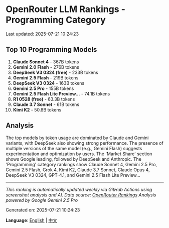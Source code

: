 # OpenRouter LLM Rankings - Programming Category

Last updated: 2025-07-21 10:24:23

## Top 10 Programming Models

1. **Claude Sonnet 4** - 367B tokens
2. **Gemini 2.0 Flash** - 276B tokens
3. **DeepSeek V3 0324 (free)** - 233B tokens
4. **Gemini 2.5 Flash** - 219B tokens
5. **DeepSeek V3 0324** - 163B tokens
6. **Gemini 2.5 Pro** - 155B tokens
7. **Gemini 2.5 Flash Lite Preview...** - 74.1B tokens
8. **R1 0528 (free)** - 63.3B tokens
9. **Claude 3.7 Sonnet** - 61B tokens
10. **Kimi K2** - 50.8B tokens


## Analysis

The top models by token usage are dominated by Claude and Gemini variants, with DeepSeek also showing strong performance. The presence of multiple versions of the same model (e.g., Gemini Flash) suggests experimentation and optimization by users. The 'Market Share' section shows Google leading, followed by DeepSeek and Anthropic. The 'Programming' category rankings show Claude Sonnet 4, Gemini 2.5 Pro, Gemini 2.5 Flash, Grok 4, Kimi K2, Claude 3.7 Sonnet, Claude Opus 4, DeepSeek V3 0324, GPT-4.1, and Gemini 2.5 Flash Lite Preview...

---

*This ranking is automatically updated weekly via GitHub Actions using screenshot analysis and AI.*
*Data source: [OpenRouter Rankings](https://openrouter.ai/rankings)*
*Analysis powered by Google Gemini 2.5 Pro*

Generated on: 2025-07-21 10:24:23

**Language**: [English](README.md) | [中文](README_zh.md)
